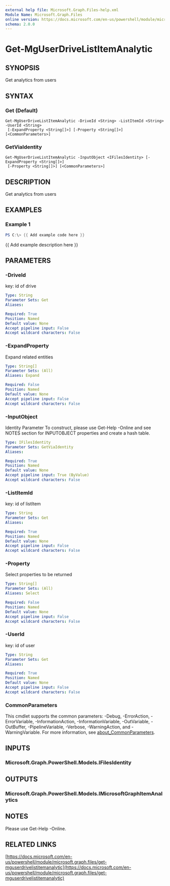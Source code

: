 ```yaml
---
external help file: Microsoft.Graph.Files-help.xml
Module Name: Microsoft.Graph.Files
online version: https://docs.microsoft.com/en-us/powershell/module/microsoft.graph.files/get-mguserdrivelistitemanalytic
schema: 2.0.0
---
```


# Get-MgUserDriveListItemAnalytic

## SYNOPSIS
Get analytics from users

## SYNTAX

### Get (Default)
```
Get-MgUserDriveListItemAnalytic -DriveId <String> -ListItemId <String> -UserId <String>
 [-ExpandProperty <String[]>] [-Property <String[]>] [<CommonParameters>]
```

### GetViaIdentity
```
Get-MgUserDriveListItemAnalytic -InputObject <IFilesIdentity> [-ExpandProperty <String[]>]
 [-Property <String[]>] [<CommonParameters>]
```

## DESCRIPTION
Get analytics from users

## EXAMPLES

### Example 1
```powershell
PS C:\> {{ Add example code here }}
```

{{ Add example description here }}

## PARAMETERS

### -DriveId
key: id of drive

```yaml
Type: String
Parameter Sets: Get
Aliases:

Required: True
Position: Named
Default value: None
Accept pipeline input: False
Accept wildcard characters: False
```

### -ExpandProperty
Expand related entities

```yaml
Type: String[]
Parameter Sets: (All)
Aliases: Expand

Required: False
Position: Named
Default value: None
Accept pipeline input: False
Accept wildcard characters: False
```

### -InputObject
Identity Parameter
To construct, please use Get-Help -Online and see NOTES section for INPUTOBJECT properties and create a hash table.

```yaml
Type: IFilesIdentity
Parameter Sets: GetViaIdentity
Aliases:

Required: True
Position: Named
Default value: None
Accept pipeline input: True (ByValue)
Accept wildcard characters: False
```

### -ListItemId
key: id of listItem

```yaml
Type: String
Parameter Sets: Get
Aliases:

Required: True
Position: Named
Default value: None
Accept pipeline input: False
Accept wildcard characters: False
```

### -Property
Select properties to be returned

```yaml
Type: String[]
Parameter Sets: (All)
Aliases: Select

Required: False
Position: Named
Default value: None
Accept pipeline input: False
Accept wildcard characters: False
```

### -UserId
key: id of user

```yaml
Type: String
Parameter Sets: Get
Aliases:

Required: True
Position: Named
Default value: None
Accept pipeline input: False
Accept wildcard characters: False
```

### CommonParameters
This cmdlet supports the common parameters: -Debug, -ErrorAction, -ErrorVariable, -InformationAction, -InformationVariable, -OutVariable, -OutBuffer, -PipelineVariable, -Verbose, -WarningAction, and -WarningVariable. For more information, see [about_CommonParameters](http://go.microsoft.com/fwlink/?LinkID=113216).

## INPUTS

### Microsoft.Graph.PowerShell.Models.IFilesIdentity
## OUTPUTS

### Microsoft.Graph.PowerShell.Models.IMicrosoftGraphItemAnalytics
## NOTES
Please use Get-Help -Online.

## RELATED LINKS

[https://docs.microsoft.com/en-us/powershell/module/microsoft.graph.files/get-mguserdrivelistitemanalytic](https://docs.microsoft.com/en-us/powershell/module/microsoft.graph.files/get-mguserdrivelistitemanalytic)

